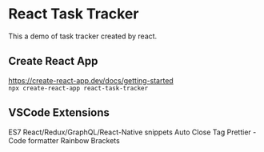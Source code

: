 # React Task Tracker
This a demo of task tracker created by react.

## Create React App
https://create-react-app.dev/docs/getting-started   
```npx create-react-app react-task-tracker```

## VSCode Extensions
ES7 React/Redux/GraphQL/React-Native snippets
Auto Close Tag
Prettier - Code formatter
Rainbow Brackets